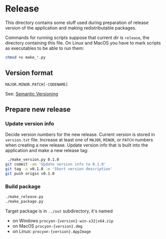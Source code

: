 # Release

This directory contains some stuff used during preparation of release version of the application and making redistributable packages.

Commands for running scripts suppose that current dir is `release`, the directory containing this file. On Linux and MacOS you have to mark scripts as executables to be able to run them:

```bash
chmod +x make_*.py
```

## Version format

```
MAJOR.MINOR.PATCH[-CODENAME]
```

See: [Semantic Versioning](https://semver.org)

## Prepare new release

### Update version info

Decide version numbers for the new release. Current version is stored in `version.txt` file. Increase at least one of `MAJOR`, `MINOR`, or `PATCH` numbers when creating a new release. Update version info that is built into the application and make a new release tag:

```bash
 ./make_version.py 0.1.0
git commit -am 'Update version info to 0.1.0'
git tag -a v0.1.0 -m 'Short version description'
git push origin v0.1.0
```

### Build package

```bash
./make_release.py
./make_package.py
```

Target package is in `../out` subdirectory, it's named

- on Windows `procyon-{version}-win-x32|x64.zip`
- on MacOS `procyon-{version}.dmg`
- on Linux: `procyon-{version}.AppImage`

